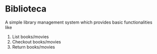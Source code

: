 # Biblioteca

A simple library management system which provides basic functionalities like
1. List books/movies
2. Checkout books/movies
3. Return books/movies
